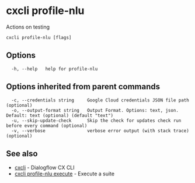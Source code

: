 # cxcli profile-nlu

Actions on testing

```
cxcli profile-nlu [flags]
```

## Options

```
  -h, --help   help for profile-nlu
```

## Options inherited from parent commands

```
  -c, --credentials string     Google Cloud credentials JSON file path (optional)
  -o, --output-format string   Output Format. Options: text, json. Default: text (optional) (default "text")
  -u, --skip-update-check      Skip the check for updates check run before every command (optional)
  -v, --verbose                verbose error output (with stack trace) (optional)
```

## See also

* [cxcli](/cmd/cxcli/)	 - Dialogflow CX CLI
* [cxcli profile-nlu execute](/cmd/cxcli_profile-nlu_execute/)	 - Execute a suite

